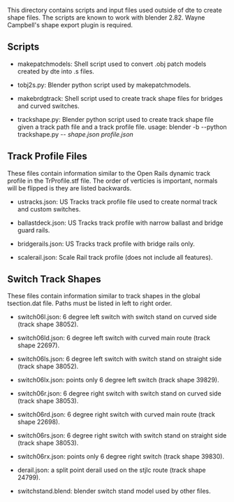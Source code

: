 This directory contains scripts and input files used outside of dte to create
shape files.
The scripts are known to work with blender 2.82.
Wayne Campbell's shape export plugin is required.

## Scripts

- makepatchmodels: Shell script used to convert .obj patch models created
by dte into .s files.

- tobj2s.py: Blender python script used by makepatchmodels.

- makebrdgtrack: Shell script used to create track shape files for bridges
and curved switches.

- trackshape.py: Blender python script used to create track shape file given
a track path file and a track profile file.
 usage: blender -b --python trackshape.py -- *shape.json* *profile.json*

## Track Profile Files

These files contain information similar to the Open Rails dynamic track
profile in the TrProfile.stf file.
The order of verticies is important, normals will be flipped is they are listed
backwards.

- ustracks.json: US Tracks track profile file used to create normal track and
custom switches.

- ballastdeck.json: US Tracks track profile with narrow ballast and bridge
guard rails.

- bridgerails.json: US Tracks track profile with bridge rails only.

- scalerail.json: Scale Rail track profile (does not include all features).

## Switch Track Shapes

These files contain information similar to track shapes in the global
tsection.dat file.
Paths must be listed in left to right order.

- switch06l.json: 6 degree left switch with switch stand on curved side
(track shape 38052).

- switch06ld.json: 6 degree left switch with curved main route
(track shape 22697).

- switch06ls.json: 6 degree left switch with switch stand on straight side
(track shape 38052).

- switch06lx.json: points only 6 degree left switch (track shape 39829).

- switch06r.json: 6 degree right switch with switch stand on curved side
(track shape 38053).

- switch06rd.json: 6 degree right switch with curved main route
(track shape 22698).

- switch06rs.json: 6 degree right switch with switch stand on straight side
(track shape 38053).

- switch06rx.json: points only 6 degree right switch (track shape 39830).

- derail.json: a split point derail used on the stjlc route
(track shape 24799).

- switchstand.blend: blender switch stand model used by other files.
